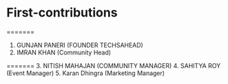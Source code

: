 # First-contributions
  
=======
  1. GUNJAN PANERI (FOUNDER TECHSAHEAD)
  2. IMRAN KHAN (Community Head)

  
=======
  3. NITISH MAHAJAN (COMMUNITY MANAGER)
  4. SAHITYA ROY (Event Manager)
  5. Karan Dhingra (Marketing Manager)

